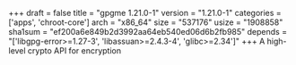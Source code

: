 +++
draft = false
title = "gpgme 1.21.0-1"
version = "1.21.0-1"
categories = ['apps', 'chroot-core']
arch = "x86_64"
size = "537176"
usize = "1908858"
sha1sum = "ef200a6e849b2d3992aa64eb540ed06d6b2fb985"
depends = "['libgpg-error>=1.27-3', 'libassuan>=2.4.3-4', 'glibc>=2.34']"
+++
A high-level crypto API for encryption